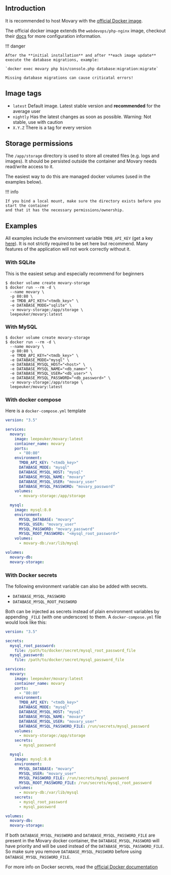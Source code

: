 ## Introduction

It is recommended to host Movary with the [official Docker image](https://hub.docker.com/r/leepeuker/movary).

The official docker image extends the `webdevops/php-nginx` image, checkout
their [docs](https://dockerfile.readthedocs.io/en/latest/content/DockerImages/dockerfiles/php-nginx.html) for more configuration information.

!!! danger

    After the **initial installation** and after **each image update** execute the database migrations, example:

    `docker exec movary php bin/console.php database:migration:migrate`

    Missing database migrations can cause criticatal errors!

## Image tags

- `latest` Default image. Latest stable version and **recommended** for the average user
- `nightly` Has the latest changes as soon as possible. Warning: Not stable, use with caution
- `X.Y.Z` There is a tag for every version

## Storage permissions

The `/app/storage` directory is used to store all created files (e.g. logs and images).
It should be persisted outside the container and Movary needs read/write access to it.

The easiest way to do this are managed docker volumes (used in the examples below).

!!! info

    If you bind a local mount, make sure the directory exists before you start the container
    and that it has the necessary permissions/ownership.

## Examples

All examples include the environment variable `TMDB_API_KEY` (get a key [here](https://www.themoviedb.org/settings/api)).
It is not strictly required to be set here but recommend. 
Many features of the application will not work correctly without it.

### With SQLite

This is the easiest setup and especially recommend for beginners

```shell
$ docker volume create movary-storage
$ docker run --rm -d \
  --name movary \
  -p 80:80 \
  -e TMDB_API_KEY="<tmdb_key>" \
  -e DATABASE_MODE="sqlite" \
  -v movary-storage:/app/storage \
  leepeuker/movary:latest
```

### With MySQL

```shell
$ docker volume create movary-storage
$ docker run --rm -d \
  --name movary \
  -p 80:80 \
  -e TMDB_API_KEY="<tmdb_key>" \
  -e DATABASE_MODE="mysql" \
  -e DATABASE_MYSQL_HOST="<host>" \
  -e DATABASE_MYSQL_NAME="<db_name>" \
  -e DATABASE_MYSQL_USER="<db_user>" \
  -e DATABASE_MYSQL_PASSWORD="<db_password>" \
  -v movary-storage:/app/storage \
  leepeuker/movary:latest
```

### With docker compose

Here is a `docker-compose.yml` template

```yaml
version: "3.5"

services:
  movary:
    image: leepeuker/movary:latest
    container_name: movary
    ports:
      - "80:80"
    environment:
      TMDB_API_KEY: "<tmdb_key>"
      DATABASE_MODE: "mysql"
      DATABASE_MYSQL_HOST: "mysql"
      DATABASE_MYSQL_NAME: "movary"
      DATABASE_MYSQL_USER: "movary_user"
      DATABASE_MYSQL_PASSWORD: "movary_password"
    volumes:
      - movary-storage:/app/storage

  mysql:
    image: mysql:8.0
    environment:
      MYSQL_DATABASE: "movary"
      MYSQL_USER: "movary_user"
      MYSQL_PASSWORD: "movary_password"
      MYSQL_ROOT_PASSWORD: "<mysql_root_password>"
    volumes:
      - movary-db:/var/lib/mysql

volumes:
  movary-db:
  movary-storage:
```

### With Docker secrets

The following environment variable can also be added with secrets.

* `DATABASE_MYSQL_PASSWORD` 
* `DATABASE_MYSQL_ROOT_PASSWORD`

Both can be injected as secrets instead of plain environment variables by appending `_FILE` (with one underscore) to them.
A `docker-compose.yml` file would look like this:

```yaml
version: "3.5"

secrets:
  mysql_root_password:
    file: /path/to/docker/secret/mysql_root_password_file
  mysql_password:
    file: /path/to/docker/secret/mysql_password_file

services:
  movary:
    image: leepeuker/movary:latest
    container_name: movary
    ports:
      - "80:80"
    environment:
      TMDB_API_KEY: "<tmdb_key>"
      DATABASE_MODE: "mysql"
      DATABASE_MYSQL_HOST: "mysql"
      DATABASE_MYSQL_NAME: "movary"
      DATABASE_MYSQL_USER: "movary_user"
      DATABASE_MYSQL_PASSWORD_FILE: /run/secrets/mysql_password
    volumes:
      - movary-storage:/app/storage
    secrets:
      - mysql_password

  mysql:
    image: mysql:8.0
    environment:
      MYSQL_DATABASE: "movary"
      MYSQL_USER: "movary_user"
      MYSQL_PASSWORD_FILE: /run/secrets/mysql_password
      MYSQL_ROOT_PASSWORD_FILE: /run/secrets/mysql_root_password
    volumes:
      - movary-db:/var/lib/mysql
    secrets:
      - mysql_root_password
      - mysql_password

volumes:
  movary-db:
  movary-storage:
```

If both `DATABASE_MYSQL_PASSWORD` and `DATABASE_MYSQL_PASSWORD_FILE` are present in the Movary docker container, the `DATABASE_MYSQL_PASSWORD` will have priority and will be used instead of the `DATABASE_MYSQL_PASSWORD_FILE`. So make sure you remove `DATABASE_MYSQL_PASSWORD` before using `DATABASE_MYSQL_PASSWORD_FILE`.

For more info on Docker secrets, read the [official Docker documentation](https://docs.docker.com/engine/swarm/secrets/)